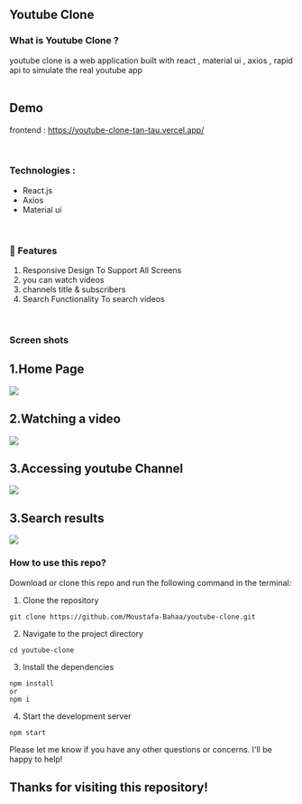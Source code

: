 ## Youtube Clone

### What is Youtube Clone ?

youtube clone is a web application built with react , material ui , axios , rapid api to simulate the real youtube app 
<br/>
<br/>
## Demo
frontend :
https://youtube-clone-tan-tau.vercel.app/
<br>

<div>
<br>
  
 ### Technologies :

- React.js
- Axios
- Material ui

<br>
<h3>🚀 Features</h3>
<ol>
<li>Responsive Design To Support All Screens</li>
<li>you can watch videos </li>
<li>channels title & subscribers </li>
<li>Search Functionality To search videos </li>
</ol>
</div>
<br>
<h3> Screen shots</h3>

<h2>1.Home Page</h2>
<img src="https://github.com/Moustafa-Bahaa/youtube-clone/assets/119801854/4ddf59dd-1ed8-4897-ad3f-6fbfa0f12b6e"  />

<h2>2.Watching a video </h2>
<img src="https://github.com/Moustafa-Bahaa/youtube-clone/assets/119801854/0e056250-9da9-49c5-ad6e-163601a958e2"  />

<h2>3.Accessing youtube Channel  </h2>
<img src="https://github.com/Moustafa-Bahaa/youtube-clone/assets/119801854/d84c06d2-901b-46a8-9a05-42d9496bc118"  />

<h2>3.Search results  </h2>
<img src="https://github.com/Moustafa-Bahaa/youtube-clone/assets/119801854/4a50bd85-5297-4a62-b310-b04d7e9c1e90"  />
<br>


### How to use this repo?

Download or clone this repo and run the following command in the terminal:

1. Clone the repository

```
git clone https://github.com/Moustafa-Bahaa/youtube-clone.git
```

2. Navigate to the project directory

```
cd youtube-clone
```

3. Install the dependencies

```
npm install
or
npm i
```

4. Start the development server

```
npm start
```




Please let me know if you have any other questions or concerns. I'll be happy to help!

## Thanks for visiting this repository!
